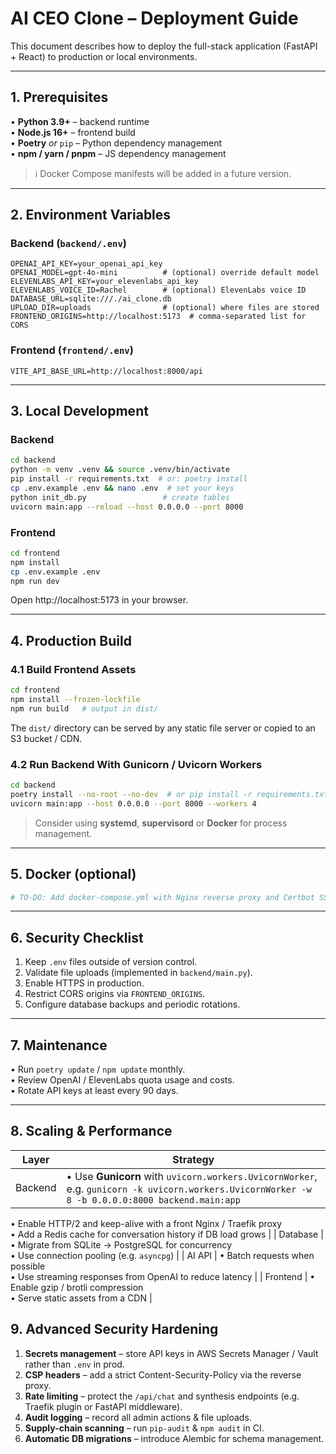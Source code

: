# AI CEO Clone – Deployment Guide

This document describes how to deploy the full-stack application (FastAPI + React) to production or local environments.

---

## 1. Prerequisites

• **Python 3.9+** – backend runtime  
• **Node.js 16+** – frontend build  
• **Poetry** *or* `pip` – Python dependency management  
• **npm / yarn / pnpm** – JS dependency management  

> ℹ️ Docker Compose manifests will be added in a future version.

---

## 2. Environment Variables

### Backend (`backend/.env`)
```
OPENAI_API_KEY=your_openai_api_key
OPENAI_MODEL=gpt-4o-mini          # (optional) override default model
ELEVENLABS_API_KEY=your_elevenlabs_api_key
ELEVENLABS_VOICE_ID=Rachel        # (optional) ElevenLabs voice ID
DATABASE_URL=sqlite:///./ai_clone.db
UPLOAD_DIR=uploads                # (optional) where files are stored
FRONTEND_ORIGINS=http://localhost:5173  # comma-separated list for CORS
```

### Frontend (`frontend/.env`)
```
VITE_API_BASE_URL=http://localhost:8000/api
```

---

## 3. Local Development

### Backend
```bash
cd backend
python -m venv .venv && source .venv/bin/activate
pip install -r requirements.txt  # or: poetry install
cp .env.example .env && nano .env  # set your keys
python init_db.py                 # create tables
uvicorn main:app --reload --host 0.0.0.0 --port 8000
```

### Frontend
```bash
cd frontend
npm install
cp .env.example .env
npm run dev
```

Open http://localhost:5173 in your browser.

---

## 4. Production Build

### 4.1 Build Frontend Assets
```bash
cd frontend
npm install --frozen-lockfile
npm run build   # output in dist/
```
The `dist/` directory can be served by any static file server or copied to an S3 bucket / CDN.

### 4.2 Run Backend With Gunicorn / Uvicorn Workers
```bash
cd backend
poetry install --no-root --no-dev  # or pip install -r requirements.txt
uvicorn main:app --host 0.0.0.0 --port 8000 --workers 4
```

> Consider using **systemd**, **supervisord** or **Docker** for process management.

---

## 5. Docker (optional)

```bash
# TO-DO: Add docker-compose.yml with Nginx reverse proxy and Certbot SSL.
```

---

## 6. Security Checklist

1. Keep `.env` files outside of version control.  
2. Validate file uploads (implemented in `backend/main.py`).  
3. Enable HTTPS in production.  
4. Restrict CORS origins via `FRONTEND_ORIGINS`.  
5. Configure database backups and periodic rotations.

---

## 7. Maintenance

• Run `poetry update` / `npm update` monthly.  
• Review OpenAI / ElevenLabs quota usage and costs.  
• Rotate API keys at least every 90 days.

---

## 8. Scaling & Performance

| Layer | Strategy |
|-------|----------|
| Backend | • Use **Gunicorn** with `uvicorn.workers.UvicornWorker`, e.g. `gunicorn -k uvicorn.workers.UvicornWorker -w 8 -b 0.0.0.0:8000 backend.main:app`  
• Enable HTTP/2 and keep-alive with a front Nginx / Traefik proxy  
• Add a Redis cache for conversation history if DB load grows |
| Database | • Migrate from SQLite → PostgreSQL for concurrency  
• Use connection pooling (e.g. `asyncpg`)  |
| AI API | • Batch requests when possible  
• Use streaming responses from OpenAI to reduce latency |
| Frontend | • Enable gzip / brotli compression  
• Serve static assets from a CDN |

## 9. Advanced Security Hardening

1. **Secrets management** – store API keys in AWS Secrets Manager / Vault rather than `.env` in prod.  
2. **CSP headers** – add a strict Content-Security-Policy via the reverse proxy.  
3. **Rate limiting** – protect the `/api/chat` and synthesis endpoints (e.g. Traefik plugin or FastAPI middleware).  
4. **Audit logging** – record all admin actions & file uploads.  
5. **Supply-chain scanning** – run `pip-audit` & `npm audit` in CI.  
6. **Automatic DB migrations** – introduce Alembic for schema management.
